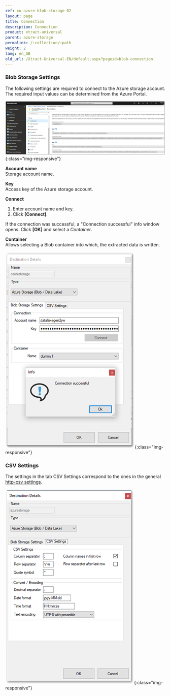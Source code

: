 ```yaml
---
ref: xu-azure-blob-storage-02
layout: page
title: Connection
description: Connection
product: xtract-universal
parent: azure-storage
permalink: /:collection/:path
weight: 2
lang: en_GB
old_url: /Xtract-Universal-EN/default.aspx?pageid=blob-connection
---
```



### Blob Storage Settings


The following settings are required to connect to the Azure storage account. 
The required input values can be determined from the Azure Portal.

![azure-blob-access-keys](/img/content/azure-blob-access-keys.png){:class="img-responsive"}

**Account name**<br>
Storage account name.

**Key**<br>
Access key of the Azure storage account.  

**Connect**<br>
1. Enter account name and key.
2. Click **[Connect]**.

If the connection was successful, a "Connection successful" info window opens. Click **[OK]** and select a *Container*.

**Container**<br>
Allows selecting a Blob container into which, the extracted data is written.

![xu-azure-blob-con-01](/img/content/xu-azure-blob-con-01_.png){:class="img-responsive"}

### CSV Settings

The settings in the tab CSV Settings correspond to the ones in the general [http-csv settings](../csv-via-http).

![azure_blob_destination_settings_csv_settings](/img/content/xu-azure-blob-con-04.png){:class="img-responsive"}


